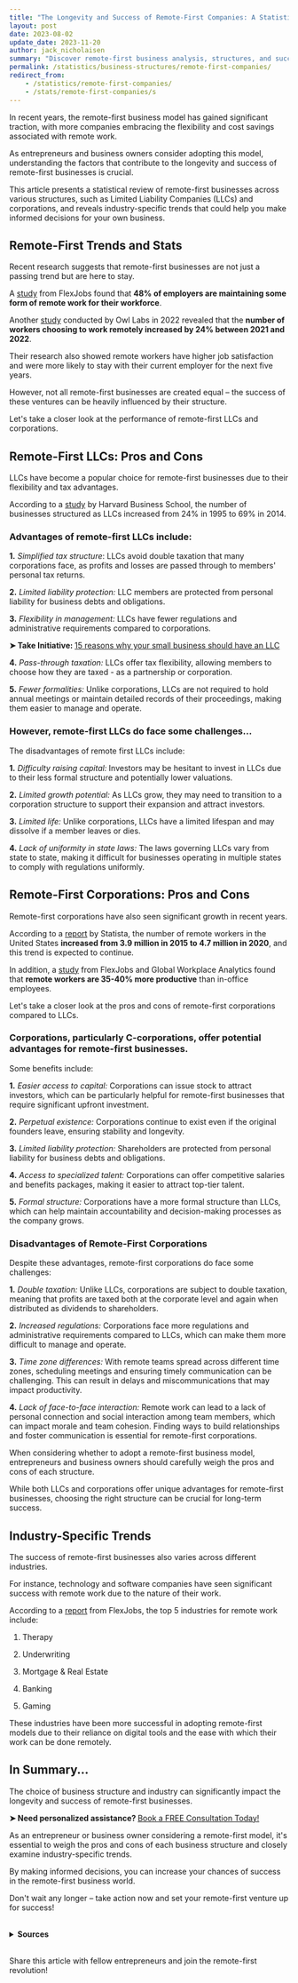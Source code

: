 ```yaml
---
title: "The Longevity and Success of Remote-First Companies: A Statistical Review by Structure"
layout: post
date: 2023-08-02
update_date: 2023-11-20
author: jack_nicholaisen
summary: "Discover remote-first business analysis, structures, and success factors. Gain insights and trends for your venture. Unlock secrets to thrive remotely HERE!"
permalink: /statistics/business-structures/remote-first-companies/
redirect_from: 
    - /statistics/remote-first-companies/
    - /stats/remote-first-companies/s
---
```


In recent years, the remote-first business model has gained significant traction, with more companies embracing the flexibility and cost savings associated with remote work. 

As entrepreneurs and business owners consider adopting this model, understanding the factors that contribute to the longevity and success of remote-first businesses is crucial. 

This article presents a statistical review of remote-first businesses across various structures, such as Limited Liability Companies (LLCs) and corporations, and reveals industry-specific trends that could help you make informed decisions for your own business.

## Remote-First Trends and Stats

Recent research suggests that remote-first businesses are not just a passing trend but are here to stay. 

A [study](https://www.flexjobs.com/blog/post/remote-work-statistics/) from FlexJobs found that **48% of employers are maintaining some form of remote work for their workforce**.

Another [study](https://www.owllabs.com/state-of-remote-work/2022) conducted by Owl Labs in 2022 revealed that the **number of workers choosing to work remotely increased by 24% between 2021 and 2022**. 

Their research also showed remote workers have higher job satisfaction and were more likely to stay with their current employer for the next five years.

However, not all remote-first businesses are created equal – the success of these ventures can be heavily influenced by their structure. 

Let's take a closer look at the performance of remote-first LLCs and corporations.

## Remote-First LLCs: Pros and Cons

LLCs have become a popular choice for remote-first businesses due to their flexibility and tax advantages. 

According to a [study](https://papers.ssrn.com/sol3/papers.cfm?abstract_id=2951158) by Harvard Business School, the number of businesses structured as LLCs increased from 24% in 1995 to 69% in 2014.

### Advantages of remote-first LLCs include:

**1.**  *Simplified tax structure*: LLCs avoid double taxation that many corporations face, as profits and losses are passed through to members' personal tax returns.

**2.**  *Limited liability protection:* LLC members are protected from personal liability for business debts and obligations.

**3.**  *Flexibility in management:* LLCs have fewer regulations and administrative requirements compared to corporations.

<p><b>➤ Take Initiative: </b> <a href="https://www.businessinitiative.org/llc/benefits-for-small-businesses/"> 15 reasons why your small business should have an LLC</a></p>

**4.**  *Pass-through taxation:* LLCs offer tax flexibility, allowing members to choose how they are taxed - as a partnership or corporation.

**5.**  *Fewer formalities:* Unlike corporations, LLCs are not required to hold annual meetings or maintain detailed records of their proceedings, making them easier to manage and operate.

### However, remote-first LLCs do face some challenges...

The disadvantages of remote first LLCs include: 

**1.**  *Difficulty raising capital:* Investors may be hesitant to invest in LLCs due to their less formal structure and potentially lower valuations.

**2.**  *Limited growth potential:* As LLCs grow, they may need to transition to a corporation structure to support their expansion and attract investors.

**3.**  *Limited life:* Unlike corporations, LLCs have a limited lifespan and may dissolve if a member leaves or dies.

**4.**  *Lack of uniformity in state laws:* The laws governing LLCs vary from state to state, making it difficult for businesses operating in multiple states to comply with regulations uniformly.

## Remote-First Corporations: Pros and Cons

Remote-first corporations have also seen significant growth in recent years. 

According to a [report](https://www.statista.com/statistics/1177421/number-of-remote-workers-in-the-us/) by Statista, the number of remote workers in the United States **increased from 3.9 million in 2015 to 4.7 million in 2020**, and this trend is expected to continue.

In addition, a [study](https://www.flexjobs.com/blog/post/remote-work-statistics/) from FlexJobs and Global Workplace Analytics found that **remote workers are 35-40% more productive** than in-office employees.

Let's take a closer look at the pros and cons of remote-first corporations compared to LLCs.

### Corporations, particularly C-corporations, offer potential advantages for remote-first businesses. 

Some benefits include:

**1.**  *Easier access to capital:* Corporations can issue stock to attract investors, which can be particularly helpful for remote-first businesses that require significant upfront investment.

**2.**  *Perpetual existence:* Corporations continue to exist even if the original founders leave, ensuring stability and longevity.

**3.**  *Limited liability protection:* Shareholders are protected from personal liability for business debts and obligations.

**4.**  *Access to specialized talent:* Corporations can offer competitive salaries and benefits packages, making it easier to attract top-tier talent.

**5.**  *Formal structure:* Corporations have a more formal structure than LLCs, which can help maintain accountability and decision-making processes as the company grows.

### Disadvantages of Remote-First Corporations

Despite these advantages, remote-first corporations do face some challenges:

**1.**  *Double taxation:* Unlike LLCs, corporations are subject to double taxation, meaning that profits are taxed both at the corporate level and again when distributed as dividends to shareholders.

**2.**  *Increased regulations:* Corporations face more regulations and administrative requirements compared to LLCs, which can make them more difficult to manage and operate.

**3.**  *Time zone differences:* With remote teams spread across different time zones, scheduling meetings and ensuring timely communication can be challenging. This can result in delays and miscommunications that may impact productivity.

**4.**  *Lack of face-to-face interaction:* Remote work can lead to a lack of personal connection and social interaction among team members, which can impact morale and team cohesion. Finding ways to build relationships and foster communication is essential for remote-first corporations.

When considering whether to adopt a remote-first business model, entrepreneurs and business owners should carefully weigh the pros and cons of each structure. 

While both LLCs and corporations offer unique advantages for remote-first businesses, choosing the right structure can be crucial for long-term success.

## Industry-Specific Trends

The success of remote-first businesses also varies across different industries. 

For instance, technology and software companies have seen significant success with remote work due to the nature of their work. 

According to a [report](https://www.flexjobs.com/blog/post/highest-growth-flexible-career-categories-monthly/) from FlexJobs, the top 5 industries for remote work include:

1.  Therapy

2.  Underwriting

3.  Mortgage & Real Estate

4.  Banking

5.  Gaming

These industries have been more successful in adopting remote-first models due to their reliance on digital tools and the ease with which their work can be done remotely.

## In Summary...

The choice of business structure and industry can significantly impact the longevity and success of remote-first businesses. 

<p><b>➤ Need personalized assistance? </b> <a href="https://calendly.com/businessinitiative/30-minute-consultation-call" target="_blank"> Book a FREE Consultation Today!</a></p>

As an entrepreneur or business owner considering a remote-first model, it's essential to weigh the pros and cons of each business structure and closely examine industry-specific trends. 

By making informed decisions, you can increase your chances of success in the remote-first business world.

Don't wait any longer – take action now and set your remote-first venture up for success! 

<br>
<details>
<summary><b>Sources</b></summary>
<br>
<ul>
    <li><a href="https://www.flexjobs.com/blog/post/remote-work-statistics/">FlexJobs</a></li>
    <li><a href="https://owllabs.com/state-of-remote-work/2022">Owl Labs State of Remote Work 2022</a></li>
    <li><a href="https://papers.ssrn.com/sol3/papers.cfm?abstract_id=2951158">Harvard Business School Study on LLCs</a></li>
    <li><a href="https://www.flexjobs.com/blog/post/companies-hiring-remote-work-from-home-job/">FlexJobs</a></li>
</ul>
</details>
<br>

Share this article with fellow entrepreneurs and join the remote-first revolution!

